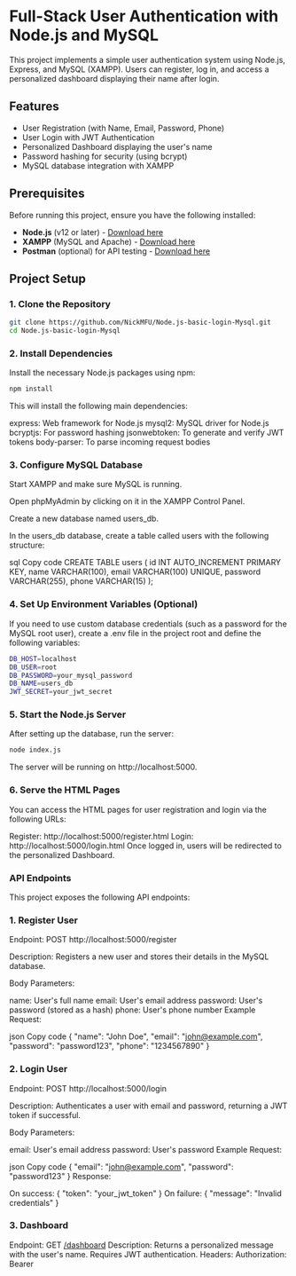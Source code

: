 # Full-Stack User Authentication with Node.js and MySQL

This project implements a simple user authentication system using Node.js, Express, and MySQL (XAMPP). Users can register, log in, and access a personalized dashboard displaying their name after login.

## Features

- User Registration (with Name, Email, Password, Phone)
- User Login with JWT Authentication
- Personalized Dashboard displaying the user's name
- Password hashing for security (using bcrypt)
- MySQL database integration with XAMPP

## Prerequisites

Before running this project, ensure you have the following installed:

- **Node.js** (v12 or later) - [Download here](https://nodejs.org/)
- **XAMPP** (MySQL and Apache) - [Download here](https://www.apachefriends.org/index.html)
- **Postman** (optional) for API testing - [Download here](https://www.postman.com/)

## Project Setup

### 1. Clone the Repository

```bash
git clone https://github.com/NickMFU/Node.js-basic-login-Mysql.git
cd Node.js-basic-login-Mysql
```

### 2. Install Dependencies

Install the necessary Node.js packages using npm:
```bash
npm install
```
This will install the following main dependencies:

express: Web framework for Node.js
mysql2: MySQL driver for Node.js
bcryptjs: For password hashing
jsonwebtoken: To generate and verify JWT tokens
body-parser: To parse incoming request bodies

### 3. Configure MySQL Database
Start XAMPP and make sure MySQL is running.

Open phpMyAdmin by clicking on it in the XAMPP Control Panel.

Create a new database named users_db.

In the users_db database, create a table called users with the following structure:

sql
Copy code
CREATE TABLE users (
    id INT AUTO_INCREMENT PRIMARY KEY,
    name VARCHAR(100),
    email VARCHAR(100) UNIQUE,
    password VARCHAR(255),
    phone VARCHAR(15)
);
### 4. Set Up Environment Variables (Optional)
If you need to use custom database credentials (such as a password for the MySQL root user), create a .env file in the project root and define the following variables:

```bash
DB_HOST=localhost
DB_USER=root
DB_PASSWORD=your_mysql_password
DB_NAME=users_db
JWT_SECRET=your_jwt_secret

```

### 5. Start the Node.js Server
After setting up the database, run the server:

```bash
node index.js
```

The server will be running on http://localhost:5000.

### 6. Serve the HTML Pages
You can access the HTML pages for user registration and login via the following URLs:

Register: http://localhost:5000/register.html
Login: http://localhost:5000/login.html
Once logged in, users will be redirected to the personalized Dashboard.

### API Endpoints
This project exposes the following API endpoints:

### 1. Register User
Endpoint: POST  http://localhost:5000/register

Description: Registers a new user and stores their details in the MySQL database.

Body Parameters:

name: User's full name
email: User's email address
password: User's password (stored as a hash)
phone: User's phone number
Example Request:

json
Copy code
{
  "name": "John Doe",
  "email": "john@example.com",
  "password": "password123",
  "phone": "1234567890"
}
###  2. Login User
Endpoint: POST http://localhost:5000/login

Description: Authenticates a user with email and password, returning a JWT token if successful.

Body Parameters:

email: User's email address
password: User's password
Example Request:

json
Copy code
{
  "email": "john@example.com",
  "password": "password123"
}
Response:

On success: { "token": "your_jwt_token" }
On failure: { "message": "Invalid credentials" }
###  3. Dashboard
Endpoint: GET [/dashboard](http://localhost:5000/dashboard)
Description: Returns a personalized message with the user's name. Requires JWT authentication.
Headers: Authorization: Bearer <JWT token>

